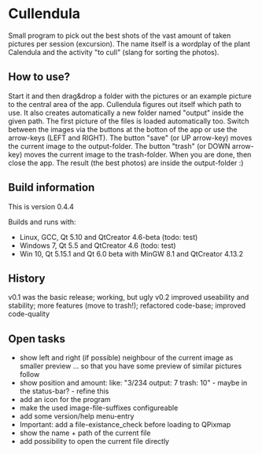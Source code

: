 # Cullendula
Small program to pick out the best shots of the vast amount of taken pictures per session (excursion).
The name itself is a wordplay of the plant Calendula and the activity "to cull" (slang for sorting the photos).

## How to use?
Start it and then drag&drop a folder with the pictures or an example picture to the central area of the app. Cullendula figures out itself which path to use.
It also creates automatically a new folder named "output" inside the given path.
The first picture of the files is loaded automatically too.
Switch between the images via the buttons at the botton of the app or use the arrow-keys (LEFT and RIGHT).
The button "save" (or UP arrow-key) moves the current image to the output-folder.
The button "trash" (or DOWN arrow-key) moves the current image to the trash-folder.
When you are done, then close the app. The result (the best photos) are inside the output-folder :)

## Build information
This is version 0.4.4

Builds and runs with:
* Linux, GCC, Qt 5.10 and QtCreator 4.6-beta (todo: test)
* Windows 7, Qt 5.5 and QtCreator 4.6 (todo: test)
* Win 10, Qt 5.15.1 and Qt 6.0 beta with MinGW 8.1 and QtCreator 4.13.2

## History
v0.1 was the basic release; working, but ugly
v0.2 improved useability and stability; more features (move to trash!); refactored code-base; improved code-quality

## Open tasks
- show left and right (if possible) neighbour of the current image as smaller preview ... so that you have some preview of similar pictures follow
- show position and amount: like: "3/234 output: 7 trash: 10" - maybe in the status-bar? - refine this
- add an icon for the program
- make the used image-file-suffixes configureable
- add some version/help menu-entry
- Important: add a file-existance_check before loading to QPixmap
- show the name + path of the current file
- add possibility to open the current file directly
